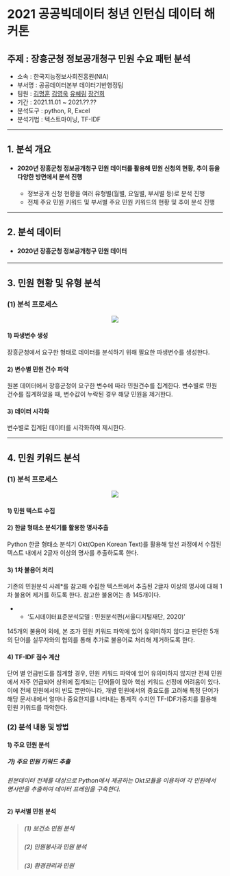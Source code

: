 # 2021 공공빅데이터 청년 인턴십 데이터 해커톤
주제 : 장흥군청 정보공개청구 민원 수요 패턴 분석
-------------
* 소속 : 한국지능정보사회진흥원(NIA)
* 부서명 : 공공데이터본부 데이터기반행정팀 
* 팀원 : [김명훈](https://github.com/minghoona) [김영욱](https://github.com/kjfms) [유혜림](https://github.com/YuHyeRim) [장건희](https://github.com/kuma987)
* 기간 : 2021.11.01 ~ 2021.??.??
* 분석도구 : python, R, Excel
* 분석기법 : 텍스트마이닝, TF-IDF

* * *

## 1. 분석 개요
- #### 2020년 장흥군청 정보공개청구 민원 데이터를 활용해 민원 신청의 현황, 추이 등을 다양한 방면에서 분석 진행
  - 정보공개 신청 현황을 여러 유형별(월별, 요일별, 부서별 등)로 분석 진행
  - 전체 주요 민원 키워드 및 부서별 주요 민원 키워드의 현황 및 추이 분석 진행 

* * *

## 2. 분석 데이터
- #### 2020년 장흥군청 정보공개청구 민원 데이터

* * *

## 3. 민원 현황 및 유형 분석
### (1) 분석 프로세스
<p align="center"><img src =https://user-images.githubusercontent.com/82136585/142090397-6ba31dbb-241e-42e8-acb2-903670f2e7a9.png>

#### 1)	파생변수 생성
장흥군청에서 요구한 형태로 데이터를 분석하기 위해 필요한 파생변수를 생성한다.

#### 2)	변수별 민원 건수 파악
원본 데이터에서 장흥군청이 요구한 변수에 따라 민원건수를 집계한다. 변수별로 민원 건수를 집계하였을 때, 변수값이 누락된 경우 해당 민원을 제거한다.

#### 3)	데이터 시각화
변수별로 집계된 데이터를 시각화하여 제시한다.

* * *
  
## 4. 민원 키워드 분석
### (1) 분석 프로세스
<p align="center"><img src =https://user-images.githubusercontent.com/82136585/142091689-aad6858d-694c-4a2c-b726-f7bc50d943e0.png>

#### 1) 민원 텍스트 수집

#### 2)	한글 형태소 분석기를 활용한 명사추출
Python 한글 형태소 분석기 Okt(Open Korean Text)를 활용해 앞선 과정에서 수집된 텍스트 내에서 2글자 이상의 명사를 추출하도록 한다.

#### 3)	1차 불용어 처리
기존의 민원분석 사례*를 참고해 수집한 텍스트에서 추출된 2글자 이상의 명사에 대해 1차 불용어 제거를 하도록 한다. 참고한 불용어는 총 145개이다.
  * * ‘도시데이터표준분석모델 : 민원분석편(서울디지털재단, 2020)’

145개의 불용어 외에, 본 조가 민원 키워드 파악에 있어 유의미하지 않다고 판단한 5개의 단어를 실무자와의 협의를 통해 추가로 불용어로 처리해 제거하도록 한다.

#### 4)	TF-IDF 점수 계산
단어 별 언급빈도를 집계할 경우, 민원 키워드 파악에 있어 유의미하지 않지만 전체 민원에서 자주 언급되어 상위에 집계되는 단어들이 많아 핵심 키워드 선정에 어려움이 있다. 이에 전체 민원에서의 빈도 뿐만아니라, 개별 민원에서의 중요도를 고려해 특정 단어가 해당 문서내에서 얼마나 중요한지를 나타내는 통계적 수치인 TF-IDF가중치를 활용해 민원 키워드를 파악한다.

  
### (2) 분석 내용 및 방법
#### 1) 주요 민원 분석
##### 가) 주요 민원 키워드 추출
###### 원본데이터 전체를 대상으로 Python에서 제공하는 Okt모듈을 이용하여 각 민원에서 명사만을 추출하여 데이터 프레임을 구축한다.

#### 2) 부서별 민원 분석
  > ##### (1) 보건소 민원 분석
  > ##### (2) 민원봉사과 민원 분석
  > ##### (3) 환경관리과 민원 

  
  

  
  
  

